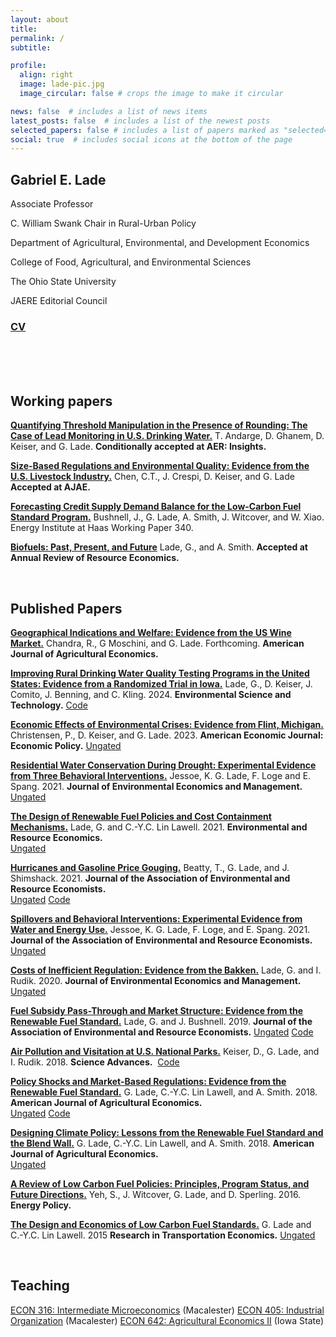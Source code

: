 ```yaml
---
layout: about
title: 
permalink: /
subtitle: 

profile:
  align: right
  image: lade-pic.jpg
  image_circular: false # crops the image to make it circular

news: false  # includes a list of news items
latest_posts: false  # includes a list of the newest posts
selected_papers: false # includes a list of papers marked as "selected={true}"
social: true  # includes social icons at the bottom of the page
---
```


<!-- bundle exec jekyll serve
bin/deploy --user
git push -->

## **Gabriel E. Lade**

Associate Professor  

C. William Swank Chair in Rural-Urban Policy

Department of Agricultural, Environmental, and Development Economics

College of Food, Agricultural, and Environmental Sciences

The Ohio State University

JAERE Editorial Council   

### [CV]()

<br><br><br>

## Working papers

**[Quantifying Threshold Manipulation in the Presence of Rounding: The Case of Lead Monitoring in U.S. Drinking Water.](https://drive.google.com/file/d/10F-ZSqxRaZsCgjJ4Qa8Ks19G30fuI2BE/view)** 
T. Andarge, D. Ghanem, D. Keiser, and G. Lade. 
**Conditionally accepted at AER: Insights.**  

**[Size-Based Regulations and Environmental Quality: Evidence from the U.S. Livestock Industry.](https://drive.google.com/file/d/10F-ZSqxRaZsCgjJ4Qa8Ks19G30fuI2BE/view)** 
Chen, C.T., J. Crespi, D. Keiser, and G. Lade
**Accepted at AJAE.**  

**[Forecasting Credit Supply Demand Balance for the Low-Carbon Fuel Standard Program.](https://haas.berkeley.edu/wp-content/uploads/WP340.pdf)** 
Bushnell, J., G. Lade, A. Smith, J. Witcover, and W. Xiao. Energy Institute at Haas Working Paper 340.

**[Biofuels: Past, Present, and Future]()** 
Lade, G., and A. Smith.
**Accepted at Annual Review of Resource Economics.**  


<br>

## Published Papers

**[Geographical Indications and Welfare: Evidence from the US Wine Market.](https://onlinelibrary.wiley.com/doi/10.1111/ajae.12499)** 
Chandra, R., G Moschini, and G. Lade. Forthcoming.
**American Journal of Agricultural Economics.**  

**[Improving Rural Drinking Water Quality Testing Programs in the United States: Evidence from a Randomized Trial in Iowa.](https://pubs.acs.org/doi/full/10.1021/acs.est.4c02835)** 
Lade, G., D. Keiser, J. Comito, J. Benning, and C. Kling. 2024. 
**Environmental Science and Technology.** 
[Code](https://github.com/gabe-lade/rural-dw-survey)

**[Economic Effects of Environmental Crises: Evidence from Flint, Michigan.](https://www.aeaweb.org/articles?id=10.1257/pol.20190391)**
Christensen, P., D. Keiser, and G. Lade. 2023. 
**American Economic Journal: Economic Policy.** 
[Ungated](https://papers.ssrn.com/sol3/papers.cfm?abstract_id=3420526)

**[Residential Water Conservation During Drought: Experimental Evidence from Three Behavioral Interventions.](https://www.sciencedirect.com/science/article/pii/S0095069621000851)**
Jessoe, K. G. Lade, F. Loge and E. Spang. 2021. 
**Journal of Environmental Economics and Management.**  
[Ungated](https://rawcdn.githack.com/gabe-lade/MyFiles/acb76ec446978f2cec4e8a87938627d124dcca1e/klls-spillovers.pdf)

**[The Design of Renewable Fuel Policies and Cost Containment Mechanisms.](https://link.springer.com/article/10.1007/s10640-021-00558-w)**
Lade, G. and C.-Y.C. Lin Lawell. 2021. 
**Environmental and Resource Economics.**  
[Ungated](http://clinlawell.dyson.cornell.edu/mandate_cost_containment_paper.pdf)

**[Hurricanes and Gasoline Price Gouging.](https://www.journals.uchicago.edu/doi/10.1086/712419)**
Beatty, T., G. Lade, and J. Shimshack. 2021. 
**Journal of the Association of Environmental and Resource Economists.**  
[Ungated](https://static1.squarespace.com/static/55e8ab64e4b0b55649c4ab64/t/5f99a05bd856080f5f28f4d5/1603903583545/Beatty_Lade_Shimshack_WP_oct2020.pdf) [Code](https://dataverse.harvard.edu/dataset.xhtml?persistentId=doi:10.7910/DVN/TRN819)

**[Spillovers and Behavioral Interventions: Experimental Evidence from Water and Energy Use.](https://www.journals.uchicago.edu/doi/10.1086/711025)** 
Jessoe, K. G. Lade, F. Loge, and E. Spang. 2021. 
**Journal of the Association of Environmental and Resource Economists.** 
[Ungated](https://rawcdn.githack.com/gabe-lade/MyFiles/acb76ec446978f2cec4e8a87938627d124dcca1e/klls-spillovers.pdf)

**[Costs of Inefficient Regulation: Evidence from the Bakken.](https://www.sciencedirect.com/science/article/abs/pii/S0095069620300590?via%3Dihub)**
Lade, G. and I. Rudik. 2020. 
**Journal of Environmental Economics and Management.** 
[Ungated](https://osf.io/preprints/socarxiv/3e9xk_v1)

**[Fuel Subsidy Pass-Through and Market Structure: Evidence from the Renewable Fuel Standard.](https://www.journals.uchicago.edu/doi/10.1086/702878)** 
Lade, G. and J. Bushnell. 2019. 
**Journal of the Association of Environmental and Resource Economists.** 
[Ungated](https://rawcdn.githack.com/gabe-lade/e85-pass-through/6661520e247c678a232f2fbbdc9da126454885d4/lade_bushnell_wp.pdf) [Code](https://dataverse.harvard.edu/dataset.xhtml?persistentId=doi:10.7910/DVN/AX4LOY)

**[Air Pollution and Visitation at U.S. National Parks.](https://www.science.org/doi/10.1126/sciadv.aat1613)**
Keiser, D., G. Lade, and I. Rudik. 2018. 
**Science Advances.** ​
[Code](https://github.com/gabe-lade/national-parks)

**[Policy Shocks and Market-Based Regulations: Evidence from the Renewable Fuel Standard.](https://onlinelibrary.wiley.com/doi/abs/10.1093/ajae/aax097)**
G. Lade, C.-Y.C. Lin Lawell, and A. Smith. 2018. 
**American Journal of Agricultural Economics.**  
[Ungated](https://rawcdn.githack.com/gabe-lade/policy-shocks/02ce7e266f47d3c532f2ef851662830797fe72fd/policy-shocks-wp.pdf) [Code](https://github.com/gabe-lade/policy-shocks) 

**[Designing Climate Policy: Lessons from the Renewable Fuel Standard and the Blend Wall.](https://onlinelibrary.wiley.com/doi/10.1093/ajae/aax092)**
G. Lade, C.-Y.C. Lin Lawell, and A. Smith. 2018. 
**American Journal of Agricultural Economics.**  
[Ungated](http://clinlawell.dyson.cornell.edu/Lade_LinLawell_Smith_climate_policy_RFS_blendwall.pdf)

**[A Review of Low Carbon Fuel Policies: Principles, Program Status, and Future Directions.](https://www.sciencedirect.com/science/article/abs/pii/S0301421516303901?via%3Dihub)**
Yeh, S., J. Witcover, G. Lade, and D. Sperling. 2016.  
**Energy Policy.** 

**[The Design and Economics of Low Carbon Fuel Standards.](https://www.sciencedirect.com/science/article/abs/pii/S0739885915000530?via%3Dihub)**
G. Lade and C.-Y.C. Lin Lawell. 2015
**Research in Transportation Economics.** 
[Ungated](http://www.des.ucdavis.edu/faculty/Lin/LCFS_Review_paper.pdf)



<br>

## Teaching

[ECON 316: Intermediate Microeconomics](https://www.dropbox.com/scl/fi/xvu10ajgrifn8bhoomlnh/econ361-syllabus-s23.pdf?rlkey=brt0ouqf8xhl0lrxvrmcvl0ok&e=1&dl=0) (Macalester)
[ECON 405: Industrial Organization](https://www.dropbox.com/scl/fi/xnfommj04c2f31aqqtzu7/ECON405-Syllabus-S23.pdf?rlkey=mn533p6qx4lsrgik616fcc7nw&e=1&dl=0) (Macalester)
[ECON 642: Agricultural Economics II](https://www.dropbox.com/scl/fi/se9tlk7erjeni2drwizou/ECON-642-Syllabus-Spring-2019.pdf?rlkey=fns520q6lunbs9vk8ngvhnqdx&e=1&dl=0) (Iowa State)
 

